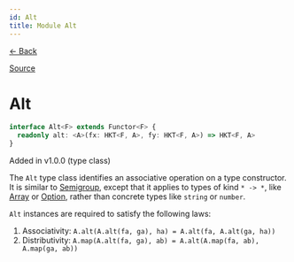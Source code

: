 ```yaml
---
id: Alt
title: Module Alt
---
```


[← Back](.)

[Source](https://github.com/gcanti/fp-ts/blob/master/src/Alt.ts)

# Alt

```ts
interface Alt<F> extends Functor<F> {
  readonly alt: <A>(fx: HKT<F, A>, fy: HKT<F, A>) => HKT<F, A>
}
```

Added in v1.0.0 (type class)

The `Alt` type class identifies an associative operation on a type constructor. It is similar to [Semigroup](./Semigroup.md), except
that it applies to types of kind `* -> *`, like [Array](./Array.md) or [Option](./Option.md), rather than concrete types like `string` or
`number`.

`Alt` instances are required to satisfy the following laws:

1. Associativity: `A.alt(A.alt(fa, ga), ha) = A.alt(fa, A.alt(ga, ha))`
2. Distributivity: `A.map(A.alt(fa, ga), ab) = A.alt(A.map(fa, ab), A.map(ga, ab))`
